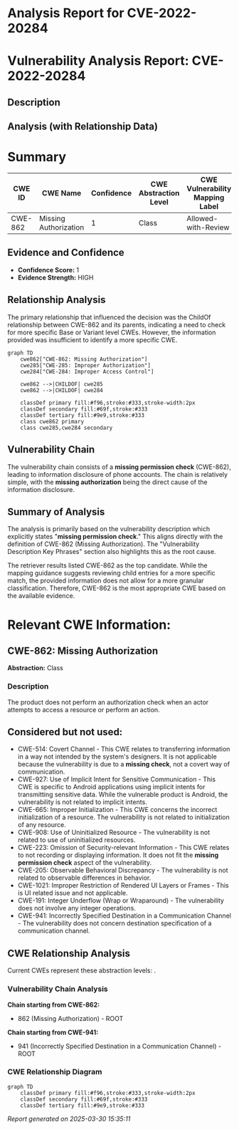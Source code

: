 # Analysis Report for CVE-2022-20284

# Vulnerability Analysis Report: CVE-2022-20284

## Description



## Analysis (with Relationship Data)

# Summary
| CWE ID | CWE Name | Confidence | CWE Abstraction Level | CWE Vulnerability Mapping Label | CWE-Vulnerability Mapping Notes |
|---|---|---|---|---|---|
| CWE-862 | Missing Authorization | 1 | Class | Allowed-with-Review | Primary CWE |

## Evidence and Confidence

*   **Confidence Score:** 1
*   **Evidence Strength:** HIGH

## Relationship Analysis
The primary relationship that influenced the decision was the ChildOf relationship between CWE-862 and its parents, indicating a need to check for more specific Base or Variant level CWEs. However, the information provided was insufficient to identify a more specific CWE.

```mermaid
graph TD
    cwe862["CWE-862: Missing Authorization"]
    cwe285["CWE-285: Improper Authorization"]
    cwe284["CWE-284: Improper Access Control"]
    
    cwe862 -->|CHILDOF| cwe285
    cwe862 -->|CHILDOF| cwe284
    
    classDef primary fill:#f96,stroke:#333,stroke-width:2px
    classDef secondary fill:#69f,stroke:#333
    classDef tertiary fill:#9e9,stroke:#333
    class cwe862 primary
    class cwe285,cwe284 secondary
```

## Vulnerability Chain
The vulnerability chain consists of a **missing permission check** (CWE-862), leading to information disclosure of phone accounts. The chain is relatively simple, with the **missing authorization** being the direct cause of the information disclosure.

## Summary of Analysis
The analysis is primarily based on the vulnerability description which explicitly states "**missing permission check**." This aligns directly with the definition of CWE-862 (Missing Authorization). The "Vulnerability Description Key Phrases" section also highlights this as the root cause.

The retriever results listed CWE-862 as the top candidate. While the mapping guidance suggests reviewing child entries for a more specific match, the provided information does not allow for a more granular classification. Therefore, CWE-862 is the most appropriate CWE based on the available evidence.

# Relevant CWE Information:

## CWE-862: Missing Authorization
**Abstraction:** Class

### Description
The product does not perform an authorization check when an actor attempts to access a resource or perform an action.

## Considered but not used:
*   CWE-514: Covert Channel - This CWE relates to transferring information in a way not intended by the system's designers. It is not applicable because the vulnerability is due to a **missing check**, not a covert way of communication.
*   CWE-927: Use of Implicit Intent for Sensitive Communication - This CWE is specific to Android applications using implicit intents for transmitting sensitive data. While the vulnerable product is Android, the vulnerability is not related to implicit intents.
*   CWE-665: Improper Initialization - This CWE concerns the incorrect initialization of a resource. The vulnerability is not related to initialization of any resource.
*   CWE-908: Use of Uninitialized Resource - The vulnerability is not related to use of uninitialized resources.
*   CWE-223: Omission of Security-relevant Information - This CWE relates to not recording or displaying information. It does not fit the **missing permission check** aspect of the vulnerability.
*   CWE-205: Observable Behavioral Discrepancy - The vulnerability is not related to observable differences in behavior.
*   CWE-1021: Improper Restriction of Rendered UI Layers or Frames - This is UI related issue and not applicable.
*   CWE-191: Integer Underflow (Wrap or Wraparound) - The vulnerability does not involve any integer operations.
*   CWE-941: Incorrectly Specified Destination in a Communication Channel - The vulnerability does not concern destination specification of a communication channel.


## CWE Relationship Analysis

Current CWEs represent these abstraction levels: .


### Vulnerability Chain Analysis

**Chain starting from CWE-862:**
- 862 (Missing Authorization) - ROOT


**Chain starting from CWE-941:**
- 941 (Incorrectly Specified Destination in a Communication Channel) - ROOT



### CWE Relationship Diagram

```mermaid
graph TD
    classDef primary fill:#f96,stroke:#333,stroke-width:2px
    classDef secondary fill:#69f,stroke:#333
    classDef tertiary fill:#9e9,stroke:#333
```



*Report generated on 2025-03-30 15:35:11*
